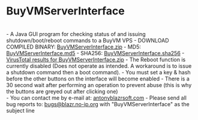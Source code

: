 BuyVMServerInterface
============
<br />
- A Java GUI program for checking status of and issuing shutdown/boot/reboot commands to a BuyVM VPS
- DOWNLOAD COMPILED BINARY: <a href=http://www.blazrsoft.com/Java_Apps/BuyVMServerInterface/BuyVMServerInterface.zip>BuyVMServerInterface.zip</a>
- MD5: <a href=http://www.blazrsoft.com/Java_Apps/BuyVMServerInterface/BuyVMServerInterface.md5 type="text/plain" target="_blank">BuyVMServerInterface.md5</a>
- SHA256: <a href=http://blazr.no-ip.org/Java_Apps/BuyVMServerInterface/BuyVMServerInterface.sha256 type="text/plain" target="_blank">BuyVMServerInterface.sha256</a>
- <a href=https://www.virustotal.com/en/file/a4a810b0081eae2c4f503c6736170f87eb92a2fc6dbb2aec3323a615f47f6dea/analysis/1391317855/>VirusTotal results for BuyVMServerInterface.zip</a>
- The Reboot function is currently disabled (Does not operate as intended. A workaround is to issue a shutdown command then a boot command).
- You must set a key & hash before the other buttons on the interface will become enabled
- There is a 30 second wait after performing an operation to prevent abuse (this is why the buttons are greyed out after clicking one)
<br />
- You can contact me by e-mail at: <a href=mailto:antony@blazrsoft.com>antonyblazrsoft.com</a>
- Please send all bug reports to: <a href=mailto:bugs@blazr.no-ip.org>bugs@blazr.no-ip.org</a> with "BuyVMServerInterface" as the subject line
